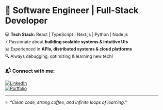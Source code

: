 # 🚀 Software Engineer | Full-Stack Developer

💻 **Tech Stack:** React | TypeScript | Next.js | Python | Node.js  
⚡ Passionate about **building scalable systems & intuitive UIs**  
📊 Experienced in **APIs, distributed systems & cloud platforms**  
🔍 Always debugging, optimizing & learning new tech!  

### 📬 Connect with me:
[![LinkedIn](https://img.shields.io/badge/LinkedIn-Profile-blue?logo=linkedin)](your-linkedin-url)  
[![Portfolio](https://img.shields.io/badge/Portfolio-Website-orange?logo=react)](your-website-url)  

---

✨ _“Clean code, strong coffee, and infinite loops of learning.”_  
